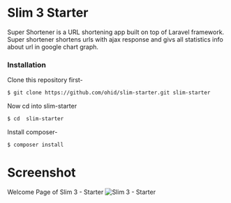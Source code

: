 # Slim 3 Starter

Super Shortener is a URL shortening app built on top of Laravel framework. 
Super shortener shortens urls with ajax response and givs all statistics info about url in google chart graph.


### Installation

Clone this repository first-
```sh
$ git clone https://github.com/ohid/slim-starter.git slim-starter
```

Now cd into  slim-starter
```sh
$ cd  slim-starter
```

Install composer-
```sh
$ composer install  
```


# Screenshot

Welcome Page of Slim 3 - Starter
![Slim 3 - Starter](https://f80b40e2f310199b7fee1416426c7e105de8fafa.googledrive.com/host/0B6SVI7iK7bjjOEFkNDJjXzBQRG8)
